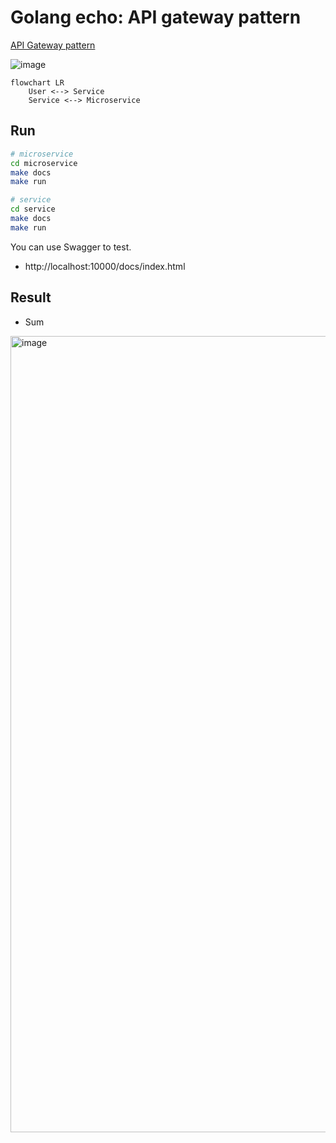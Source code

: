 # Golang echo: API gateway pattern
[API Gateway pattern](https://microservices.io/patterns/apigateway.html)

![image](https://user-images.githubusercontent.com/17582508/205474383-b7aea97f-013e-404b-8a64-0aa29465c3b7.png)

```mermaid
flowchart LR
    User <--> Service
    Service <--> Microservice
```

## Run
```bash
# microservice
cd microservice
make docs
make run

# service
cd service
make docs
make run
```

You can use Swagger to test.
- http://localhost:10000/docs/index.html
## Result
- Sum
<img width="1274" alt="image" src="https://user-images.githubusercontent.com/17582508/205488298-2ef02e84-bbf3-4ff0-8610-166b8864aea9.png">
